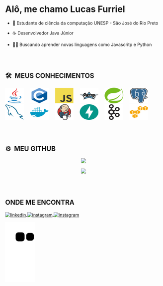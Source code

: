 <h1 align="left">Alô, me chamo Lucas Furriel</h1>


- 📖 Estudante de ciência da computação UNESP - São José do Rio Preto 

- ☕ Desenvolvedor Java Júnior

- 👨‍💻 Buscando aprender novas linguagens como Javascritp e Python



<br><br>

## 🛠 &nbsp;MEUS CONHECIMENTOS

<div style="display: inline_block">
  <img style="padding:0 1rem 0 0" height="50" width="60" src="https://raw.githubusercontent.com/devicons/devicon/master/icons/java/java-original.svg">
  <img style="padding:0 1rem 0 0" height="50" width="60" src="https://raw.githubusercontent.com/devicons/devicon/master/icons/c/c-original.svg"> 
  <img style="padding:0 1rem 0 0" height="50" width="60" src="https://raw.githubusercontent.com/devicons/devicon/master/icons/javascript/javascript-original.svg">
  <img style="padding:0 1rem 0 0" height="50" width="60" src="https://raw.githubusercontent.com/devicons/devicon/master/icons/groovy/groovy-original.svg">
  <img style="padding:0 1rem 0 0" height="50" width="60" src="https://raw.githubusercontent.com/devicons/devicon/master/icons/spring/spring-original.svg">
  <img style="padding:0 1rem 0 0" height="50" width="60" src="https://raw.githubusercontent.com/devicons/devicon/master/icons/postgresql/postgresql-original.svg">
  <img style="padding:0 1rem 0 0" height="50" width="60" src="https://raw.githubusercontent.com/devicons/devicon/master/icons/mysql/mysql-original.svg">
  <img style="padding:0 1rem 0 0" height="50" width="60" src="https://raw.githubusercontent.com/devicons/devicon/master/icons/docker/docker-plain.svg">
  <img style="padding:0 1rem 0 0" height="50" width="60" src="https://raw.githubusercontent.com/devicons/devicon/master/icons/jenkins/jenkins-original.svg">
  <img style="padding:0 1rem 0 0" height="50" width="60" src="https://raw.githubusercontent.com/devicons/devicon/master/icons/fastapi/fastapi-original.svg">
  <img style="padding:0 1rem 0 0" height="50" width="60" src="https://raw.githubusercontent.com/devicons/devicon/master/icons/apachekafka/apachekafka-original.svg">
  <img style="padding:0 1rem 0 0" height="50" width="60" src="https://raw.githubusercontent.com/devicons/devicon/master/icons/amazonwebservices/amazonwebservices-original.svg">

  </div>

<br><br>

## ⚙️ &nbsp;MEU GITHUB


<p align="center">
  <img height="180em" src="https://github-readme-stats.vercel.app/api?username=lfurriel&show_icons=true&theme=outrun&include_all_commits=true&count_private=true"/>
</p>
<p align="center">
  <img height="180em" src="https://github-readme-stats.vercel.app/api/top-langs/?username=lfurriel&layout=compact&langs_count=7&theme=outrun&exclude_repo=Trabalho-Calculo&count_private=true"/>
</p>



<br><br>

## ONDE ME ENCONTRA

<a href="https://www.linkedin.com/in/lucas-furriel-rodrigues-97a75020b/" target="_blank">
  <img align="center" src="https://img.shields.io/badge/LinkedIn-0077B5?style=for-the-badge&logo=linkedin&logoColor=white" alt="linkedin"/>
</a>
<a href="https://www.instagram.com/fufurrii/" target="_blank">
 <img align="center" src="https://img.shields.io/badge/Instagram-E4405F?style=for-the-badge&logo=instagram&logoColor=white" alt="instagram"/>
</a>
<a href="https://github.com/Lfurriel" target="_blank">
 <img align="center" src="https://img.shields.io/badge/GitHub-100000?style=for-the-badge&logo=github&logoColor=white" alt="instagram"/>
</a>
</p>

![snake gif](https://github.com/Lfurriel/Lfurriel/blob/output/github-contribution-grid-snake.svg)
